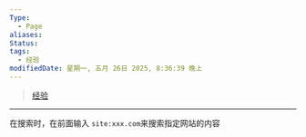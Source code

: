 ```yaml
---
Type:
  - Page
aliases: 
Status: 
tags:
  - 经验
modifiedDate: 星期一, 五月 26日 2025, 8:36:39 晚上
---
```


> [经验](经验.md)

---

在搜索时，在前面输入 `site:xxx.com`来搜索指定网站的内容
